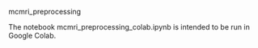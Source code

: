 mcmri_preprocessing

The notebook mcmri_preprocessing_colab.ipynb is intended to be run in Google Colab.